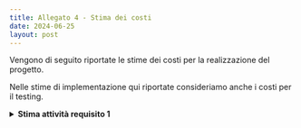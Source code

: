 ```yaml
---
title: Allegato 4 - Stima dei costi
date: 2024-06-25
layout: post
---
```


Vengono di seguito riportate le stime dei costi per la realizzazione del progetto.

Nelle stime di implementazione qui riportate consideriamo anche i costi per il testing.

<details>
<summary><strong>Stima attività requisito 1</strong></summary>


**Attività 1.1** Configurazione build tool e DVCS

| Stime | Luca Rubboli | Giovanni Antonioni | Luca Tassinari | Media | Mediana | 3 point method |
|---|---|---|---|---|---|---|
| Round 1 | 4 | 6 | 8 | 6,00 | 6 | 6,00 |
| Round 2 | 6 | 6,5 | 7 | 6,50 | 6,5 | 6,50 |


| Unità di misura:   | Ore |
|--------------------|-----|
| Risorse assegnate: | 2   |
| Durata stimata:    | 4   |


**Attività 1.2** Configurazione pipeline di _continuous integration_

| Stime | Luca Rubboli | Giovanni Antonioni | Luca Tassinari | Media | Mediana | 3 point method |
|---|---|---|---|---|---|---|
| Round 1            | 3 | 8 | 3 | 4,67 | 3 | 4,94 |
| Round 2            | 4 | 6 | 6 | 5,33 | 6 | 5,22 |
| Round 3            | 5 | 6 | 6 | 5,67 | 6 | 5,61 |

| Unità di misura:   | Ore |
|--------------------|-----|
| Risorse assegnate: | 2 |
| Durata stimata:    | 4,5 |

**Attività 1.3.1** Configurazione pipeline di _continuous deployment_: progettazione diagrammi deployment

| Stime | Luca Rubboli | Giovanni Antonioni | Luca Tassinari | Media | Mediana | 3 point method |
|---|---|---|---|---|---|---|
| Round 1            | 4 | 10 | 3 | 5,67 | 4 | 5,94 |
| Round 2            | 6 | 6 | 8 | 6,67 | 6 | 6,78 |
| Round 3            | 6,5 | 6,5 | 7,5 | 6,83 | 6,5 | 6,89 |

| Unità di misura:   | Ore |
|--------------------|-----|
| Risorse assegnate: | 3 progettisti che collaborano in _brainstorming_ |
| Durata stimata:    | 3   |


**Attività 1.3.2** Configurazione pipeline di _continuous deployment_: Creazione struttura locale minimale di orchestrazione

| Stime | Luca Rubboli | Giovanni Antonioni | Luca Tassinari | Media | Mediana | 3 point method |
|---|---|---|---|---|---|---|
| Round 1 | 10 | 2 | 6 | 6,00 | 6 | 6,00 |
| Round 2 | 5 | 4.5 | 3 | 4,00 | 4 | 4,00 |
| Round 3 | 4.5 | 4.5 | 4 | 4,00 | 4 | 4,00 |

| Unità di misura:   | Ore |
|--------------------|-----|
| Risorse assegnate: | 1 esperto di deployment |
| Durata stimata:    | 4   |

**Attività 1.3.3**: Configurazione pipeline di _continuous deployment_: Configurazione ambiente di produzione

| Stime | Luca Rubboli | Giovanni Antonioni | Luca Tassinari | Media | Mediana | 3 point method |
|---|---|---|---|---|---|---|
| Round 1 | 4 | 6 | 2 | 4,00 | 4 | 4,00 |
| Round 2 | 5 | 6 | 4,5 | 5,17 | 5 | 5,19 |
| Round 3 | 5 | 6 | 5,5 |  | 5,50 | 5,5 | 5,50 |

| Unità di misura:   | Ore |
|--------------------|-----|
| Risorse assegnate: | 1   |
| Durata stimata:    | 5,5 |


**Attività 1.3.4** Configurazione pipeline di _continuous deployment_: Sviluppo azioni deployment da locale a produzione

| Stime | Luca Rubboli | Giovanni Antonioni | Luca Tassinari | Media | Mediana | 3 point method |
|---|---|---|---|---|---|---|
| Round 1 | 8 | 10 | 8 | 8,67 | 8 | 8,78 |
| Round 2 | 9 | 9 | 10 | 9,33 | 9 | 9,39 |
| Round 3 | 9 | 9,5 | 9,5 | 9,33 | 9,5 | 9,31 |

| Unità di misura:   | Ore |
|--------------------|-----|
| Risorse assegnate: | 1   |
| Durata stimata:    | 9,5 |


**Attività 1.4** Configurazione _bot_ per aggiornamento automatico delle dipendenze

| Stime | Luca Rubboli | Giovanni Antonioni | Luca Tassinari | Media | Mediana | 3 point method |
|---|---|---|---|---|---|---|
| Round 1 | 3 | 0.5 | 2 | 2,50 | 2,5 | 2,50 |
| Round 2 | 1,5 | 1,5 | 1,5 | 1,50 | 1,5 | 1,50 |

| Unità di misura:   | Ore |
|--------------------|-----|
| Risorse assegnate: | 1   |
| Durata stimata:    | 1,5 |


**Attività 1.5** Configurazione _bot_ per il _merge_ automatizzato di Pull Request sulla repo

| Stime | Luca Rubboli | Giovanni Antonioni | Luca Tassinari | Media | Mediana | 3 point method |
|---|---|---|---|---|---|---|
| Round 1 | 2 | 2 | 1,5 |  | 1,83 | 2 | 1,81 |
| Round 2 | 2 | 2 | 1,75 |  | 1,92 | 2 | 1,90 |

| Unità di misura:   | Ore |
|--------------------|-----|
| Risorse assegnate: | 1   |
| Durata stimata:    | 2   |

**Attività 1.6** Configurazione _bot_ per il rilascio automatico delle _release_

| Stime | Luca Rubboli | Giovanni Antonioni | Luca Tassinari | Media | Mediana | 3 point method |
|---|---|---|---|---|---|---|
| Round 1 | 3 | 3 | 2,5 | 2,83 | 3 | 2,81 |
| Round 2 | 2,75 | 3 | 2,5 | 2,75 | 2,75 | 2,75 |

| Unità di misura:   | Ore |
|--------------------|-----|
| Risorse assegnate: | 1 |
| Durata stimata:    | 2,75 |

**Attività 1.7** Configurazione di un sistema di _ticketing_ automatizzato

| Stime | Luca Rubboli | Giovanni Antonioni | Luca Tassinari | Media | Mediana | 3 point method |
|---|---|---|---|---|---|---|
| Round 1 | 0,5 | 0,5 | 0,5 | 0,50 | 0,5 | 0,50 |

| Unità di misura:   | Ore |
|--------------------|-----|
| Risorse assegnate: | 1 |
| Durata stimata:    | 0,5 |


</details>
